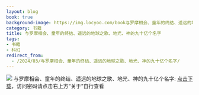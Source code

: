 ```yaml
---
layout: blog
book: true
background-image: https://img.locyoo.com/book与罗摩相会、童年的终结、遥远的地球之歌、地光、神的九十亿个名字.jpg
category: 书籍
title: 与罗摩相会、童年的终结、遥远的地球之歌、地光、神的九十亿个名字
tags:
- 书籍
- 科幻
redirect_from:
  - /2024/03/与罗摩相会、童年的终结、遥远的地球之歌、地光、神的九十亿个名字/
---
```

![](https://img.locyoo.com/book与罗摩相会、童年的终结、遥远的地球之歌、地光、神的九十亿个名字.jpg)
与罗摩相会、童年的终结、遥远的地球之歌、地光、神的九十亿个名字: <a name = "ref1" href="https://url18.ctfile.com/f/50983618-1357865438-44d850?p=3619">点击下载</a>，访问密码请点击右上方“关于”自行查看